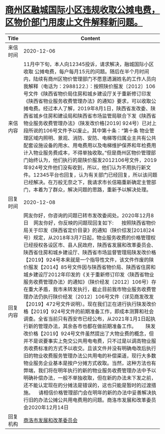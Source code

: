 # <a href="http://www.shangluo.gov.cn/zmhd/ldxxxx.jsp?urltype=leadermail.LeaderMailContentUrl&wbtreeid=1112&leadermailid=6677">商州区融城国际小区违规收取公摊电费，区物价部门用废止文件解释新问题。</a>
|Title|Content|
|:---:|---|
|来信时间|2020-12-06|
|来信内容|11月中下旬，本人向12345投诉，请求解决，融城国际小区收取 公摊电费，每户每月15元的问题。随后在半个月时间内，陆续有商州区物价管理部门不愿意透漏姓名的工作人员向我解释（电话为：2988122.）：按照陕价服发〔2012〕106号文件《陕西省物价局住房和城乡建设厅关于重新修订印发《陕西省物业服务收费管理办法》的通知》要求，可以收取公摊电费。经过本人了解，2019年8月1日，陕西省发改委、陕西省城乡住房和建设局和陕西省市场监管局联合下发《陕西省物业服务收费管理办法》（陕发改价格[2019] 924号）已对上段所说的106号文件予以废止。其中第十条：“第十条 物业管理区域内照明、景观、消防、安防、电梯等归属业主共有公共配套设施设备的用水、用电费用以及电梯维护保养和年检费用计入物业服务费成本，不得单独收取。”但是商州区物价管理部门始终认为，他们执行的是陕价服发2012106号文件，2019年924号文件他们没有收到，所以，他们认为不用执行新文件。12345平台也回复，认为有关部门已经回复，所以该问题已经解决。在万般无奈之下，我请求市长信箱重新确定主管部门，本着为了群众，解决问题的思路，重新予以解决处理。|
|回复时间|2020-12-08|
|回复内容|网友你好，你咨询的问题已转市发改委阅处。2020年12月8日    网友你好，你反映的问题现回复如下:      按照陕西省物价局关于印发《陕西省定价目录》的通知（陕价综发[2018]24号）规定，从2018年3月7日起，物业服务收费的价格管理权已经授权各设区市、县人民政府，陕西省发展和改革委员会、陕西省住房和城乡建设厅、陕西省市场监督管理局陕发改价格【2019】924号本来就是一个指导性文件，该文件作废的陕价服发【2014】85号文件因与陕西省物价局、陕西省住房和城乡建设厅2012年印发的《关于重新修订印发〈陕西省物业服务收费管理办法〉的通知》（陕价经发〔2012〕106号）存在重大矛盾，我市未转发执行，截止目前我市物业服务收费管理办法仍执行陕价经发〔2012〕106号文件（详见商发改发【2019】472号文件说明）。现在我们正在进行执行陕发改价格【2019】924号文件的前期准备工作，即成本测算和社会调查。全省当前只有西安市已经公布，从2021年1月1日起执行新的管理办法，其余各市也都在做前期准备工作。       陕发改价格【2019】924号文件虽然提出了大物业费的概念，但并不是说要事实上免交公共用电电费，只不过是以调高物业服务收费标准的方式予以收交。且该文件并没有明确电改后执行旧的物业收费服务管理办法公共用电的补偿渠道，现行大多数物业服务企业基本是按户分摊方式收取。当然，这种方法也有弊端，我们将在明年执行的新的物业服务收费管理办法中予以明确补偿办法，一般不单独收取，但在新的办法未下发之前，还不能认定现在的分摊法是错误的，这也只能是暂时的过渡措施。    请相信价格管理部门会在明年的新的办法中妥善解决执行旧的办法公摊公共用电费用的问题。商洛市发展和改革委员会2020年12月14日|
|回复机构|<a href="../../categories/agencies/商洛市发展和改革委员会.md">商洛市发展和改革委员会</a>|
